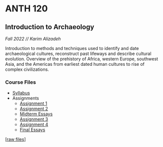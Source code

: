 # ANTH 120
## Introduction to Archaeology
<i> Fall 2022 // Karim Alizadeh </i>

Introduction to methods and techniques used to identify and date archaeological cultures, reconstruct past lifeways and describe cultural evolution. Overview of the prehistory of Africa, western Europe, southwest Asia, and the Americas from earliest dated human cultures to rise of complex civilizations.

### Course Files
* [Syllabus](/noncosci-courses/ANTH120/ANTH120%20Syllabus.pdf)
* Assignments
    * [Assignment 1](/noncosci-courses/ANTH120/Mishra_Swasti_ANTH120_Assignment1.pdf)
    * [Assignment 2](/noncosci-courses/ANTH120/Mishra_Swasti_ANTH120_Assignment2.pdf)
    * [Midterm Essays](/noncosci-courses/ANTH120/Mishra_Swasti_ANTH120_MidtermEssays.pdf)
    * [Assignment 3](/noncosci-courses/ANTH120/Mishra_Swasti_ANTH120_Assignment3.pdf)
    * [Assignment 4](/noncosci-courses/ANTH120/Mishra_Swasti_ANTH120_Assignment4.pdf)
    * [Final Essays](/noncosci-courses/ANTH120/Mishra_Swasti_ANTH120_MidtermEssays.pdf)

[[raw files](/ANTH120%20Docx)]
